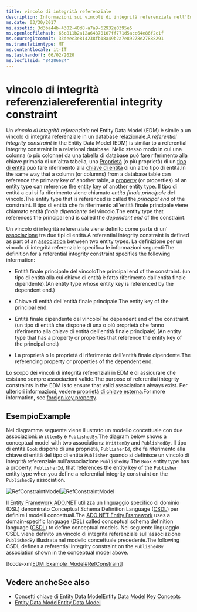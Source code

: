 ```yaml
---
title: vincolo di integrità referenziale
description: Informazioni sui vincoli di integrità referenziale nell'Entity Data Model, che garantiscono che le associazioni valide esistano sempre tra i tipi di entità.
ms.date: 03/30/2017
ms.assetid: 3d3ba44b-4302-40d8-a7a9-62932e0395e5
ms.openlocfilehash: 65c811b2a12a64870107ff771d5acc64e86f2c1f
ms.sourcegitcommit: 33deec3e814238fb18a49b2a7e89278e27888291
ms.translationtype: MT
ms.contentlocale: it-IT
ms.lasthandoff: 06/02/2020
ms.locfileid: "84286624"
---
```

# <a name="referential-integrity-constraint"></a><span data-ttu-id="c58a8-103">vincolo di integrità referenziale</span><span class="sxs-lookup"><span data-stu-id="c58a8-103">referential integrity constraint</span></span>
<span data-ttu-id="c58a8-104">Un *vincolo di integrità referenziale* nel Entity Data Model (EDM) è simile a un vincolo di integrità referenziale in un database relazionale.</span><span class="sxs-lookup"><span data-stu-id="c58a8-104">A *referential integrity constraint* in the Entity Data Model (EDM) is similar to a referential integrity constraint in a relational database.</span></span> <span data-ttu-id="c58a8-105">Nello stesso modo in cui una colonna (o più colonne) da una tabella di database può fare riferimento alla chiave primaria di un'altra tabella, una [Proprietà](property.md) (o più proprietà) di un [tipo di entità](entity-type.md) può fare riferimento alla [chiave di entità](entity-key.md) di un altro tipo di entità.</span><span class="sxs-lookup"><span data-stu-id="c58a8-105">In the same way that a column (or columns) from a database table can reference the primary key of another table, a [property](property.md) (or properties) of an [entity type](entity-type.md) can reference the [entity key](entity-key.md) of another entity type.</span></span> <span data-ttu-id="c58a8-106">Il tipo di entità a cui si fa riferimento viene chiamato *entità finale principale* del vincolo.</span><span class="sxs-lookup"><span data-stu-id="c58a8-106">The entity type that is referenced is called the *principal end* of the constraint.</span></span> <span data-ttu-id="c58a8-107">Il tipo di entità che fa riferimento all'entità finale principale viene chiamato entità *finale dipendente* del vincolo.</span><span class="sxs-lookup"><span data-stu-id="c58a8-107">The entity type that references the principal end is called the *dependent end* of the constraint.</span></span>  
  
 <span data-ttu-id="c58a8-108">Un vincolo di integrità referenziale viene definito come parte di un' [associazione](association-type.md) tra due tipi di entità.</span><span class="sxs-lookup"><span data-stu-id="c58a8-108">A referential integrity constraint is defined as part of an [association](association-type.md) between two entity types.</span></span> <span data-ttu-id="c58a8-109">La definizione per un vincolo di integrità referenziale specifica le informazioni seguenti:</span><span class="sxs-lookup"><span data-stu-id="c58a8-109">The definition for a referential integrity constraint specifies the following information:</span></span>  
  
- <span data-ttu-id="c58a8-110">Entità finale principale del vincolo</span><span class="sxs-lookup"><span data-stu-id="c58a8-110">The principal end of the constraint.</span></span> <span data-ttu-id="c58a8-111">(un tipo di entità alla cui chiave di entità è fatto riferimento dall'entità finale dipendente).</span><span class="sxs-lookup"><span data-stu-id="c58a8-111">(An entity type whose entity key is referenced by the dependent end.)</span></span>  
  
- <span data-ttu-id="c58a8-112">Chiave di entità dell'entità finale principale.</span><span class="sxs-lookup"><span data-stu-id="c58a8-112">The entity key of the principal end.</span></span>  
  
- <span data-ttu-id="c58a8-113">Entità finale dipendente del vincolo</span><span class="sxs-lookup"><span data-stu-id="c58a8-113">The dependent end of the constraint.</span></span> <span data-ttu-id="c58a8-114">(un tipo di entità che dispone di una o più proprietà che fanno riferimento alla chiave di entità dell'entità finale principale).</span><span class="sxs-lookup"><span data-stu-id="c58a8-114">(An entity type that has a property or properties that reference the entity key of the principal end.)</span></span>  
  
- <span data-ttu-id="c58a8-115">La proprietà o le proprietà di riferimento dell'entità finale dipendente.</span><span class="sxs-lookup"><span data-stu-id="c58a8-115">The referencing property or properties of the dependent end.</span></span>  
  
 <span data-ttu-id="c58a8-116">Lo scopo dei vincoli di integrità referenziali in EDM è di assicurare che esistano sempre associazioni valide.</span><span class="sxs-lookup"><span data-stu-id="c58a8-116">The purpose of referential integrity constraints in the EDM is to ensure that valid associations always exist.</span></span> <span data-ttu-id="c58a8-117">Per ulteriori informazioni, vedere [proprietà di chiave esterna](foreign-key-property.md).</span><span class="sxs-lookup"><span data-stu-id="c58a8-117">For more information, see [foreign key property](foreign-key-property.md).</span></span>  
  
## <a name="example"></a><span data-ttu-id="c58a8-118">Esempio</span><span class="sxs-lookup"><span data-stu-id="c58a8-118">Example</span></span>  
 <span data-ttu-id="c58a8-119">Nel diagramma seguente viene illustrato un modello concettuale con due associazioni: `WrittenBy` e `PublishedBy`.</span><span class="sxs-lookup"><span data-stu-id="c58a8-119">The diagram below shows a conceptual model with two associations: `WrittenBy` and `PublishedBy`.</span></span> <span data-ttu-id="c58a8-120">Il tipo di entità `Book` dispone di una proprietà, `PublisherId`, che fa riferimento alla chiave di entità del tipo di entità `Publisher` quando si definisce un vincolo di integrità referenziale sull'associazione `PublishedBy`.</span><span class="sxs-lookup"><span data-stu-id="c58a8-120">The `Book` entity type has a property, `PublisherId`, that references the entity key of the `Publisher` entity type when you define a referential integrity constraint on the `PublishedBy` association.</span></span>  
  
 <span data-ttu-id="c58a8-121">![RefConstraintModel](./media/referential-integrity-constraint/reference-constraint-model.gif "Esempio di modello di vincolo referenziale")</span><span class="sxs-lookup"><span data-stu-id="c58a8-121">![RefConstraintModel](./media/referential-integrity-constraint/reference-constraint-model.gif "Example of a referential constraint model")</span></span>  
  
 <span data-ttu-id="c58a8-122">Il [Entity Framework ADO.NET](./ef/index.md) utilizza un linguaggio specifico di dominio (DSL) denominato Conceptual Schema Definition Language ([CSDL](/ef/ef6/modeling/designer/advanced/edmx/csdl-spec)) per definire i modelli concettuali.</span><span class="sxs-lookup"><span data-stu-id="c58a8-122">The [ADO.NET Entity Framework](./ef/index.md) uses a domain-specific language (DSL) called conceptual schema definition language ([CSDL](/ef/ef6/modeling/designer/advanced/edmx/csdl-spec)) to define conceptual models.</span></span> <span data-ttu-id="c58a8-123">Nel seguente linguaggio CSDL viene definito un vincolo di integrità referenziale sull'associazione `PublishedBy` illustrata nel modello concettuale precedente.</span><span class="sxs-lookup"><span data-stu-id="c58a8-123">The following CSDL defines a referential integrity constraint on the `PublishedBy` association shown in the conceptual model above.</span></span>  
  
 [!code-xml[EDM_Example_Model#RefConstraint](../../../../samples/snippets/xml/VS_Snippets_Data/edm_example_model/xml/books4.edmx#refconstraint)]  
  
## <a name="see-also"></a><span data-ttu-id="c58a8-124">Vedere anche</span><span class="sxs-lookup"><span data-stu-id="c58a8-124">See also</span></span>

- [<span data-ttu-id="c58a8-125">Concetti chiave di Entity Data Model</span><span class="sxs-lookup"><span data-stu-id="c58a8-125">Entity Data Model Key Concepts</span></span>](entity-data-model-key-concepts.md)
- [<span data-ttu-id="c58a8-126">Entity Data Model</span><span class="sxs-lookup"><span data-stu-id="c58a8-126">Entity Data Model</span></span>](entity-data-model.md)
